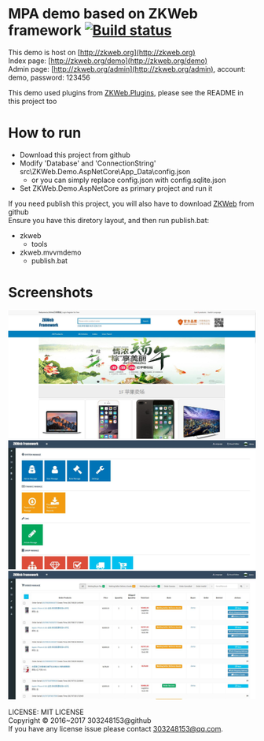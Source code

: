 # MPA demo based on ZKWeb framework [![Build status](https://ci.appveyor.com/api/projects/status/vjg985iy47lkvi8b?svg=true)](https://ci.appveyor.com/project/303248153/zkweb-demo)

This demo is host on [http://zkweb.org](http://zkweb.org)<br/>
Index page: [http://zkweb.org/demo](http://zkweb.org/demo)<br/>
Admin page: [http://zkweb.org/admin](http://zkweb.org/admin), account: demo, password: 123456<br/>

This demo used plugins from [ZKWeb.Plugins](https://github.com/zkweb-framework/ZKWeb.Plugins), please see the README in this project too

# How to run

- Download this project from github
- Modify 'Database' and 'ConnectionString' src\ZKWeb.Demo.AspNetCore\App_Data\config.json 
  - or you can simply replace config.json with config.sqlite.json
- Set ZKWeb.Demo.AspNetCore as primary project and run it

If you need publish this project, you will also have to download [ZKWeb](https://github.com/zkweb-framework/ZKWeb) from github<br/>
Ensure you have this diretory layout, and then run publish.bat:

- zkweb
  - tools
- zkweb.mvvmdemo
  - publish.bat

# Screenshots

![00001](screenshots/00001.jpg)
![00002](screenshots/00002.jpg)
![00003](screenshots/00003.jpg)

LICENSE: MIT LICENSE<br/>
Copyright © 2016~2017 303248153@github<br/>
If you have any license issue please contact 303248153@qq.com.<br/>

